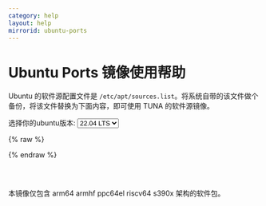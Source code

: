 ```yaml
---
category: help
layout: help
mirrorid: ubuntu-ports
---
```


Ubuntu Ports 镜像使用帮助
===================

Ubuntu 的软件源配置文件是
`/etc/apt/sources.list`。将系统自带的该文件做个备份，将该文件替换为下面内容，即可使用
TUNA 的软件源镜像。


<form class="form-inline">
<div class="form-group">
	<label>选择你的ubuntu版本: </label>
	<select class="form-control release-select" data-template="#apt-template" data-target="#apt-content">
		<option data-release="trusty">14.04 LTS</option>
		<option data-release="xenial">16.04 LTS</option>
		<option data-release="bionic">18.04 LTS</option>
		<option data-release="focal">20.04 LTS</option>
		<option data-release="hirsute">21.04</option>
		<option data-release="impish">21.10</option>
		<option data-release="jammy" selected>22.04 LTS</option>
	</select>
</div>
</form>

{% raw %}
<script id="apt-template" type="x-tmpl-markup">
# 默认注释了源码镜像以提高 apt update 速度，如有需要可自行取消注释
deb https://{%endraw%}{{ site.hostname }}{%raw%}/ubuntu-ports/ {{release_name}} main restricted universe multiverse
# deb-src https://{%endraw%}{{ site.hostname }}{%raw%}/ubuntu-ports/ {{release_name}} main restricted universe multiverse
deb https://{%endraw%}{{ site.hostname }}{%raw%}/ubuntu-ports/ {{release_name}}-updates main restricted universe multiverse
# deb-src https://{%endraw%}{{ site.hostname }}{%raw%}/ubuntu-ports/ {{release_name}}-updates main restricted universe multiverse
deb https://{%endraw%}{{ site.hostname }}{%raw%}/ubuntu-ports/ {{release_name}}-backports main restricted universe multiverse
# deb-src https://{%endraw%}{{ site.hostname }}{%raw%}/ubuntu-ports/ {{release_name}}-backports main restricted universe multiverse
deb https://{%endraw%}{{ site.hostname }}{%raw%}/ubuntu-ports/ {{release_name}}-security main restricted universe multiverse
# deb-src https://{%endraw%}{{ site.hostname }}{%raw%}/ubuntu-ports/ {{release_name}}-security main restricted universe multiverse

# 预发布软件源，不建议启用
# deb https://{%endraw%}{{ site.hostname }}{%raw%}/ubuntu-ports/ {{release_name}}-proposed main restricted universe multiverse
# deb-src https://{%endraw%}{{ site.hostname }}{%raw%}/ubuntu-ports/ {{release_name}}-proposed main restricted universe multiverse
</script>
{% endraw %}

<p></p>

<pre>
<code id="apt-content">
</code>
</pre>

本镜像仅包含 arm64 armhf ppc64el riscv64 s390x 架构的软件包。

